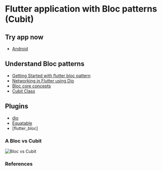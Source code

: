 # Flutter application with Bloc patterns (Cubit)


## Try app now

- [Android]()

## Understand Bloc patterns

- [Getting Started with flutter bloc pattern](https://www.mitrais.com/news-updates/getting-started-with-flutter-bloc-pattern/)
- [Networking in Flutter using Dio](https://blog.logrocket.com/networking-flutter-using-dio/)
- [Bloc core concepts](https://www.youtube.com/watch?v=toPtm6eyyeE)
- [Cubit Class](https://pub.dev/documentation/bloc/latest/bloc/Cubit-class.html)

## Plugins

- [dio]()
- [Equatable]()
- [flutter_bloc]

### A Bloc vs Cubit

![Bloc vs Cubit](https://miro.medium.com/max/1400/0*DVDQeqP1lacfyU5K)

### References
